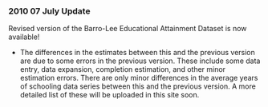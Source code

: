 ### 2010 07 July Update
<p>Revised version of the Barro-Lee Educational Attainment Dataset is now available!</p>
<ul>
<li>
<p>The differences in the estimates between this and the previous version are due to some errors in the previous version. These include some data entry, data expansion, completion estimation, and other minor estimation errors. There are only minor differences in the average years of schooling data series between this and the previous version. A more detailed list of these will be uploaded in this site soon.</p>
</li>

</ul>

